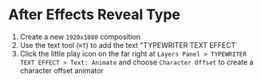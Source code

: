 # After Effects Reveal Type

1. Create a new `1920x1080` composition
2. Use the text tool (`⌘T`) to add the text "TYPEWRITER TEXT EFFECT`
3. Click the little play icon on the far right at `Layers Panel > TYPEWRITER TEXT EFFECT > Text: Animate` and choose `Character Offset` to create a character offset animator
